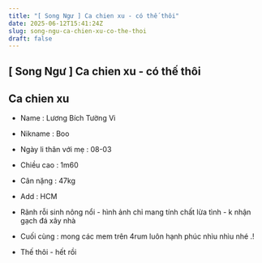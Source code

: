 ```yaml
---
title: "[ Song Ngư ] Ca chien xu - có thế thôi"
date: 2025-06-12T15:41:24Z
slug: song-ngu-ca-chien-xu-co-the-thoi
draft: false
---
```


## [ Song Ngư ] Ca chien xu - có thế thôi

## Ca chien xu

- Name : Lương Bích Tường Vi
 
- Nikname : Boo
 
- Ngày li thân với mẹ : 08-03
 
- Chiều cao : 1m60
 
- Cân nặng : 47kg
 
- Add : HCM
 
- Rãnh rỗi sinh nông nổi - hình ảnh chỉ mang tính chất lừa tình - k nhận gạch đá xây nhà 
 
- Cuối cùng : mong các mem trên 4rum luôn hạnh phúc nhìu nhìu nhé .!
 
- Thế thôi - hết rồi